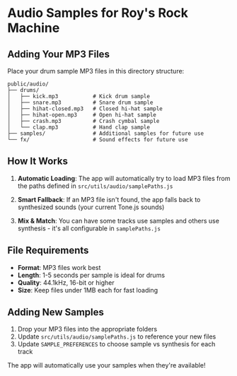 # Audio Samples for Roy's Rock Machine

## Adding Your MP3 Files

Place your drum sample MP3 files in this directory structure:

```
public/audio/
├── drums/
│   ├── kick.mp3           # Kick drum sample
│   ├── snare.mp3          # Snare drum sample  
│   ├── hihat-closed.mp3   # Closed hi-hat sample
│   ├── hihat-open.mp3     # Open hi-hat sample
│   ├── crash.mp3          # Crash cymbal sample
│   └── clap.mp3           # Hand clap sample
├── samples/               # Additional samples for future use
└── fx/                    # Sound effects for future use
```

## How It Works

1. **Automatic Loading**: The app will automatically try to load MP3 files from the paths defined in `src/utils/audio/samplePaths.js`

2. **Smart Fallback**: If an MP3 file isn't found, the app falls back to synthesized sounds (your current Tone.js sounds)

3. **Mix & Match**: You can have some tracks use samples and others use synthesis - it's all configurable in `samplePaths.js`

## File Requirements

- **Format**: MP3 files work best
- **Length**: 1-5 seconds per sample is ideal for drums
- **Quality**: 44.1kHz, 16-bit or higher
- **Size**: Keep files under 1MB each for fast loading

## Adding New Samples

1. Drop your MP3 files into the appropriate folders
2. Update `src/utils/audio/samplePaths.js` to reference your new files
3. Update `SAMPLE_PREFERENCES` to choose sample vs synthesis for each track

The app will automatically use your samples when they're available!